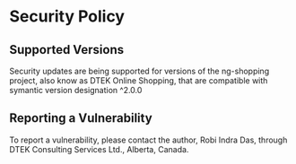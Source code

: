 # Security Policy

## Supported Versions

Security updates are being supported for versions of the ng-shopping project, also know as DTEK Online Shopping, that are compatible with symantic version designation ^2.0.0


## Reporting a Vulnerability

To report a vulnerability, please contact the author, Robi Indra Das, through DTEK Consulting Services Ltd., Alberta, Canada.
